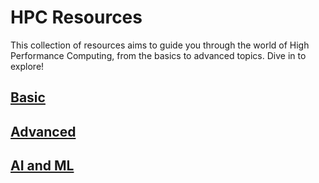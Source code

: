 # HPC Resources

This collection of resources aims to guide you through the world of High Performance Computing, from the basics to advanced topics. Dive in to explore!

## [Basic](./Basic.md)
## [Advanced](./Advanced.md)
## [AI and ML](./AI-ML.md)
